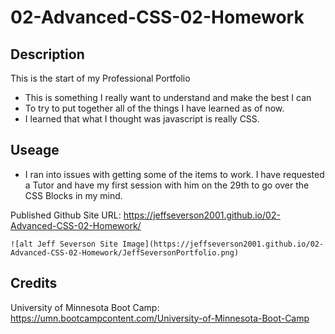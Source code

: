 # 02-Advanced-CSS-02-Homework

## Description

This is the start of my Professional Portfolio

- This is something I really want to understand and make the best I can
- To try to put together all of the things I have learned as of now.
- I learned that what I thought was javascript is really CSS.

##  Useage

- I ran into issues with getting some of the items to work.  I have requested a Tutor and have my first session with him on the 29th to go over the CSS Blocks in my mind.

Published Github Site URL:
https://jeffseverson2001.github.io/02-Advanced-CSS-02-Homework/


    ![alt Jeff Severson Site Image](https://jeffseverson2001.github.io/02-Advanced-CSS-02-Homework/JeffSeversonPortfolio.png)

##  Credits

University of Minnesota Boot Camp:
https://umn.bootcampcontent.com/University-of-Minnesota-Boot-Camp

